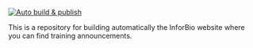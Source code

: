 [![Auto build & publish](https://github.com/InforBio/InforBio.github.io/actions/workflows/publish-quarto.yml/badge.svg)]((https://github.com/InforBio/InforBio.github.io/actions/workflows/publish-quarto.yml/badge.svg))

This is a repository for building automatically the InforBio website where you can find training announcements.